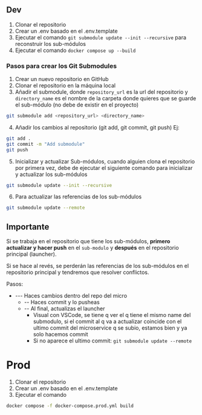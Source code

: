 ## Dev

1. Clonar el repositorio
2. Crear un .env basado en el .env.template
3. Ejecutar el comando `git submodule update --init --recursive` para reconstruir los sub-módulos
4. Ejecutar el comando `docker compose up --build`


### Pasos para crear los Git Submodules

1. Crear un nuevo repositorio en GitHub
2. Clonar el repositorio en la máquina local
3. Añadir el submodule, donde `repository_url` es la url del repositorio y `directory_name` es el nombre de la carpeta donde quieres que se guarde el sub-módulo (no debe de existir en el proyecto)
```sh
git submodule add <repository_url> <directory_name>
```
4. Añadir los cambios al repositorio (git add, git commit, git push)
Ej:
```sh
git add .
git commit -m "Add submodule"
git push
```
5. Inicializar y actualizar Sub-módulos, cuando alguien clona el repositorio por primera vez, debe de ejecutar el siguiente comando para inicializar y actualizar los sub-módulos
```sh
git submodule update --init --recursive
```
6. Para actualizar las referencias de los sub-módulos
```sh
git submodule update --remote
```


## Importante
Si se trabaja en el repositorio que tiene los sub-módulos, **primero actualizar y hacer push** en el `sub-modulo` y **después** en el repositorio principal (launcher).

Si se hace al revés, se perderán las referencias de los sub-módulos en el repositorio principal y tendremos que resolver conflictos.

Pasos:
- --- Haces cambios dentro del repo del micro
  - -- Haces commit y lo pusheas
  - -- Al final, actualizas el launcher
    - Visual con VSCode, se tiene q ver el q tiene el mismo name del submodulo, si el commit al q va a actualizar coincide con el ultimo commit del microservice q se subio, estamos bien y ya solo hacemos commit
    - Si no aparece el ultimo commit: `git submodule update --remote`



# Prod

1. Clonar el repositorio
2. Crear un .env basado en el .env.template
3. Ejecutar el comando
```sh
docker compose -f docker-compose.prod.yml build
```